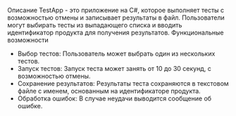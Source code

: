 Описание
TestApp - это приложение на C#, которое выполняет тесты с возможностью отмены и записывает результаты в файл. Пользователи могут выбирать тесты из выпадающего списка и вводить идентификатор продукта для получения результатов.
Функциональные возможности
- Выбор тестов: Пользователь может выбрать один из нескольких тестов.
- Запуск тестов: Запуск теста может занять от 10 до 30 секунд, с возможностью отмены.
- Сохранение результатов: Результаты теста сохраняются в текстовом файле с именем, основанным на идентификаторе продукта.
- Обработка ошибок: В случае неудачи выводится сообщение об ошибке.
